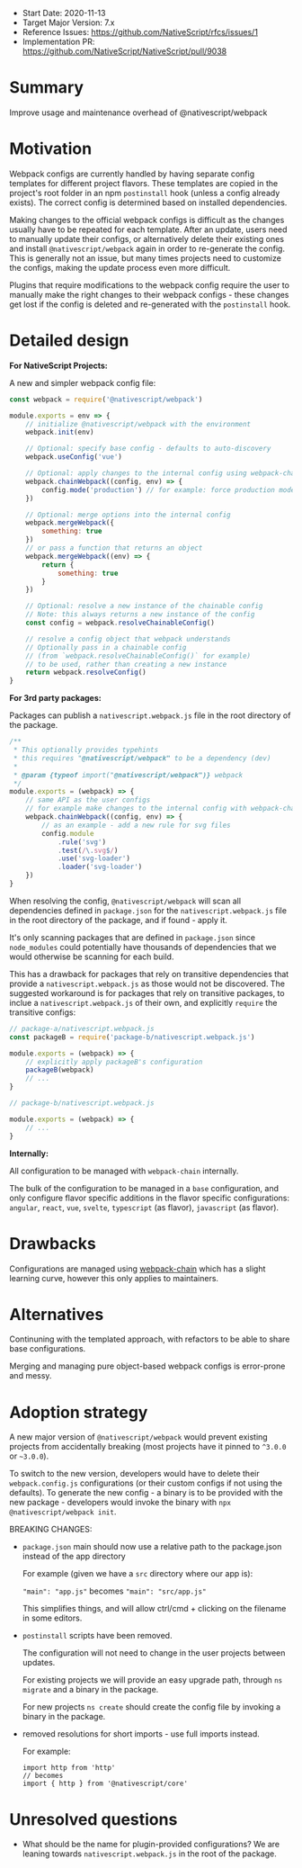 - Start Date: 2020-11-13
- Target Major Version: 7.x
- Reference Issues: https://github.com/NativeScript/rfcs/issues/1
- Implementation PR: https://github.com/NativeScript/NativeScript/pull/9038

# Summary

Improve usage and maintenance overhead of @nativescript/webpack

<!-- # Basic example

If the proposal involves a new or changed API, include a basic code example.
Omit this section if it's not applicable. -->

# Motivation

Webpack configs are currently handled by having separate config templates for different project flavors. These templates are copied in the project's root folder in an npm `postinstall` hook (unless a config already exists). The correct config is determined based on installed dependencies.

Making changes to the official webpack configs is difficult as the changes usually have to be repeated for each template. After an update, users need to manually update their configs, or alternatively delete their existing ones and install `@nativescript/webpack` again in order to re-generate the config. This is generally not an issue, but many times projects need to customize the configs, making the update process even more difficult.

Plugins that require modifications to the webpack config require the user to manually make the right changes to their webpack configs - these changes get lost if the config is deleted and re-generated with the `postinstall` hook.


# Detailed design

**For NativeScript Projects:**

A new and simpler webpack config file:
```js
const webpack = require('@nativescript/webpack')

module.exports = env => {
    // initialize @nativescript/webpack with the environment
    webpack.init(env)

    // Optional: specify base config - defaults to auto-discovery
    webpack.useConfig('vue')

    // Optional: apply changes to the internal config using webpack-chain
    webpack.chainWebpack((config, env) => {
        config.mode('production') // for example: force production mode
    })

    // Optional: merge options into the internal config
    webpack.mergeWebpack({
        something: true
    })
    // or pass a function that returns an object
    webpack.mergeWebpack((env) => {
        return {
            something: true
        }
    })

    // Optional: resolve a new instance of the chainable config
    // Note: this always returns a new instance of the config
    const config = webpack.resolveChainableConfig()

    // resolve a config object that webpack understands
    // Optionally pass in a chainable config 
    // (from `webpack.resolveChainableConfig()` for example)
    // to be used, rather than creating a new instance
    return webpack.resolveConfig()
}
```

**For 3rd party packages:**

Packages can publish a `nativescript.webpack.js` file in the root directory of the package.

```js
/**
 * This optionally provides typehints
 * this requires "@nativescript/webpack" to be a dependency (dev)
 * 
 * @param {typeof import("@nativescript/webpack")} webpack
 */
module.exports = (webpack) => {
    // same API as the user configs
    // for example make changes to the internal config with webpack-chain
    webpack.chainWebpack((config, env) => {
        // as an example - add a new rule for svg files
        config.module
            .rule('svg')
            .test(/\.svg$/)
            .use('svg-loader')
            .loader('svg-loader')
    })
}
```

When resolving the config, `@nativescript/webpack` will scan all dependencies defined in `package.json` for the `nativescript.webpack.js` file in the root directory of the package, and if found - apply it.

It's only scanning packages that are defined in `package.json` since `node_modules` could potentially have thousands of dependencies that we would otherwise be scanning for each build.

This has a drawback for packages that rely on transitive dependencies that provide a `nativescript.webpack.js` as those would not be discovered. The suggested workaround is for packages that rely on transitive packages, to inclue a `nativescript.webpack.js` of their own, and explicitly `require` the transitive configs:
```js
// package-a/nativescript.webpack.js
const packageB = require('package-b/nativescript.webpack.js')

module.exports = (webpack) => {
    // explicitly apply packageB's configuration
    packageB(webpack)
    // ...
}
```

```js
// package-b/nativescript.webpack.js

module.exports = (webpack) => {
    // ...
}
```

**Internally:**

All configuration to be managed with `webpack-chain` internally.

The bulk of the configuration to be managed in a `base` configuration, and only configure flavor specific additions in the flavor specific configurations: `angular`, `react`, `vue`, `svelte`, `typescript` (as flavor), `javascript` (as flavor).


# Drawbacks

Configurations are managed using [webpack-chain](https://github.com/neutrinojs/webpack-chain) which has a slight learning curve, however this only applies to maintainers.

# Alternatives

Continuning with the templated approach, with refactors to be able to share base configurations. 

Merging and managing pure object-based webpack configs is error-prone and messy.

# Adoption strategy

A new major version of `@nativescript/webpack` would prevent existing projects from accidentally breaking (most projects have it pinned to `^3.0.0` or `~3.0.0`).

To switch to the new version, developers would have to delete their `webpack.config.js` configurations (or their custom configs if not using the defaults).
To generate the new config - a binary is to be provided with the new package - developers would invoke the binary with `npx @nativescript/webpack init`.

BREAKING CHANGES:
 - `package.json` main should now use a relative path to the package.json instead of the app directory
   
   For example (given we have a `src` directory where our app is):
   
   `"main": "app.js"` becomes `"main": "src/app.js"`
   
   This simplifies things, and will allow ctrl/cmd + clicking on the filename in some editors.
 
 - `postinstall` scripts have been removed.
 
   The configuration will not need to change in the user projects between updates.
 
   For existing projects we will provide an easy upgrade path, through `ns migrate` and a binary in the package.
   
   For new projects `ns create` should create the config file by invoking a binary in the package. 

 - removed resolutions for short imports - use full imports instead.
 
   For example:
   ```
   import http from 'http'
   // becomes
   import { http } from '@nativescript/core'
   ```

# Unresolved questions

 - What should be the name for plugin-provided configurations? We are leaning towards `nativescript.webpack.js` in the root of the package.

